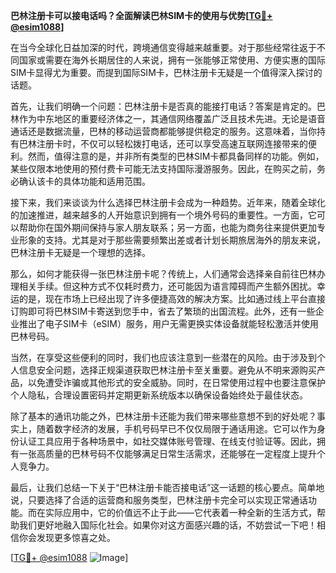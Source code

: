 **巴林注册卡可以接电话吗？全面解读巴林SIM卡的使用与优势[[TG💪+ @esim1088](https://t.me/s/esim1088)]**

在当今全球化日益加深的时代，跨境通信变得越来越重要。对于那些经常往返于不同国家或需要在海外长期居住的人来说，拥有一张能够正常使用、方便实惠的国际SIM卡显得尤为重要。而提到国际SIM卡，巴林注册卡无疑是一个值得深入探讨的话题。

首先，让我们明确一个问题：巴林注册卡是否真的能接打电话？答案是肯定的。巴林作为中东地区的重要经济体之一，其通信网络覆盖广泛且技术先进。无论是语音通话还是数据流量，巴林的移动运营商都能够提供稳定的服务。这意味着，当你持有巴林注册卡时，不仅可以轻松拨打电话，还可以享受高速互联网连接带来的便利。然而，值得注意的是，并非所有类型的巴林SIM卡都具备同样的功能。例如，某些仅限本地使用的预付费卡可能无法支持国际漫游服务。因此，在购买之前，务必确认该卡的具体功能和适用范围。

接下来，我们来谈谈为什么选择巴林注册卡会成为一种趋势。近年来，随着全球化的加速推进，越来越多的人开始意识到拥有一个境外号码的重要性。一方面，它可以帮助你在国外期间保持与家人朋友联系；另一方面，也能为商务往来提供更加专业形象的支持。尤其是对于那些需要频繁出差或者计划长期旅居海外的朋友来说，巴林注册卡无疑是一个理想的选择。

那么，如何才能获得一张巴林注册卡呢？传统上，人们通常会选择亲自前往巴林办理相关手续。但这种方式不仅耗时费力，还可能因为语言障碍而产生额外困扰。幸运的是，现在市场上已经出现了许多便捷高效的解决方案。比如通过线上平台直接订购即可将巴林SIM卡寄送到您手中，省去了繁琐的出国流程。此外，还有一些企业推出了电子SIM卡（eSIM）服务，用户无需更换实体设备就能轻松激活并使用巴林号码。

当然，在享受这些便利的同时，我们也应该注意到一些潜在的风险。由于涉及到个人信息安全问题，选择正规渠道获取巴林注册卡至关重要。避免从不明来源购买产品，以免遭受诈骗或其他形式的安全威胁。同时，在日常使用过程中也要注意保护个人隐私，合理设置密码并定期更新系统版本以确保设备始终处于最佳状态。

除了基本的通讯功能之外，巴林注册卡还能为我们带来哪些意想不到的好处呢？事实上，随着数字经济的发展，手机号码早已不仅仅局限于通话用途。它可以作为身份认证工具应用于各种场景中，如社交媒体账号管理、在线支付验证等。因此，拥有一张高质量的巴林号码不仅能够满足日常生活需求，还能够在一定程度上提升个人竞争力。

最后，让我们总结一下关于“巴林注册卡能否接电话”这一话题的核心要点。简单地说，只要选择了合适的运营商和服务类型，巴林注册卡完全可以实现正常通话功能。而在实际应用中，它的价值远不止于此——它代表着一种全新的生活方式，帮助我们更好地融入国际化社会。如果你对这方面感兴趣的话，不妨尝试一下吧！相信你会发现更多惊喜之处。

[[TG💪+ @esim1088](https://t.me/s/esim1088) ![Image](https://i.postimg.cc/4NQfJmqS/Snipaste-2025-05-13-00-14-12.png)]